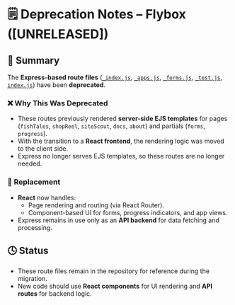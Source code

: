 # 🗒️ Deprecation Notes – Flybox ([UNRELEASED])

## 🧾 Summary

The **Express-based route files** ([`_index.js`](_index.js), [`_apps.js`](_apps.js), [`_forms.js`](_forms.js), [`_test.js`](_test.js), [`index.js`](index.js)) have been **deprecated**.

### ❌ Why This Was Deprecated

- These routes previously rendered **server-side EJS templates** for pages (`fishTales`, `shopReel`, `siteScout`, `docs`, `about`) and partials (`forms`, `progress`).
- With the transition to a **React frontend**, the rendering logic was moved to the client side.
- Express no longer serves EJS templates, so these routes are no longer needed.

### 🔄 Replacement

- **React** now handles:
  - Page rendering and routing (via React Router).
  - Component-based UI for forms, progress indicators, and app views.
- Express remains in use only as an **API backend** for data fetching and processing.

## 🕓 Status

- These route files remain in the repository for reference during the migration.
- New code should use **React components** for UI rendering and **API routes** for backend logic.

